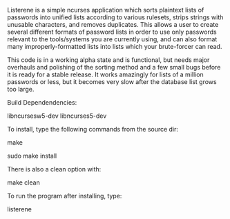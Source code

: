 Listerene is a simple ncurses application which sorts plaintext lists of passwords into unified lists according to various rulesets, strips strings with unusable characters, and removes duplicates.  This allows a user to create several different formats of password lists in order to use only passwords relevant to the tools/systems you are currently using, and can also format many improperly-formatted lists into lists which your brute-forcer can read.

This code is in a working alpha state and is functional, but needs major overhauls and polishing of the sorting method and a few small bugs before it is ready for a stable release.  It works amazingly for lists of a million passwords or less, but it becomes very slow after the database list grows too large.


Build Dependendencies:

libncursesw5-dev
libncurses5-dev



To install, type the following commands from the source dir:

make

sudo make install



There is also a clean option with:

make clean



To run the program after installing, type:

listerene
